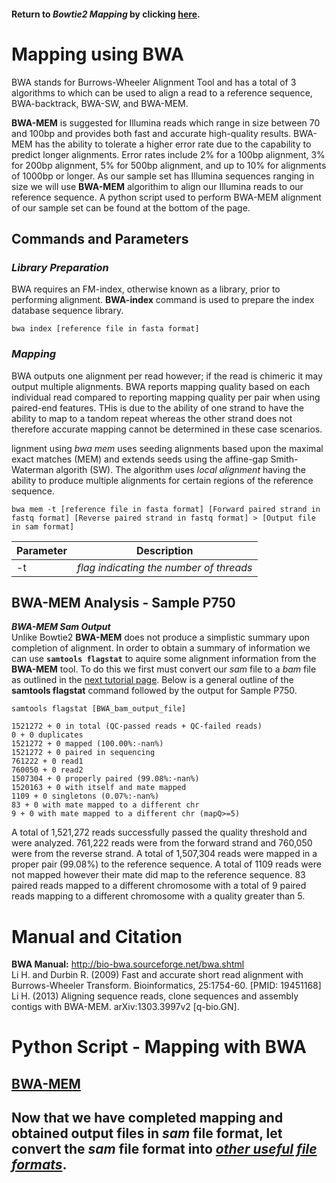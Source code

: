 #### Return to *Bowtie2 Mapping* by clicking [here](https://github.com/rszymkiewicz/Comparison_of_Mappers/blob/master/7_Mapping_Bowtie2.md).  

# Mapping using BWA
BWA stands for Burrows-Wheeler Alignment Tool and has a total of 3 algorithms to which can be used to align a read to a reference sequence, BWA-backtrack, BWA-SW, and BWA-MEM.  

**BWA-MEM** is suggested for Illumina reads which range in size between 70 and 100bp and provides both fast and accurate high-quality results. BWA-MEM has the ability to tolerate a higher error rate due to the capability to predict longer alignments. Error rates include 2% for a 100bp alignment, 3% for 200bp alignment, 5% for 500bp alignment, and up to 10% for alignments of 1000bp or longer. As our sample set has Illumina sequences ranging in size we will use **BWA-MEM** algorithim to align our Illumina reads to our reference sequence. A python script used to perform BWA-MEM alignment of our sample set can be found at the bottom of the page. 

## Commands and Parameters  
### *Library Preparation*  
BWA requires an FM-index, otherwise known as a library, prior to performing alignment. **BWA-index** command is used to prepare the index database sequence library.  

```
bwa index [reference file in fasta format]
```  

### *Mapping*

BWA outputs one alignment per read however; if the read is chimeric it may output multiple alignments. 
BWA reports mapping quality based on each individual read compared to reporting mapping quality per pair when using paired-end features. THis is due to the ability of one strand to have the ability to map to a tandom repeat whereas the other strand does not therefore accurate mapping cannot be determined in these case scenarios. 

lignment using *bwa mem* uses seeding alignments based upon the maximal exact matches (MEM) and extends seeds using the affine-gap Smith-Waterman algorith (SW). The algorithm uses *local alignment* having the ability to produce multiple alignments for certain regions of the reference sequence. 

```
bwa mem -t [reference file in fasta format] [Forward paired strand in fastq format] [Reverse paired strand in fastq format] > [Output file in sam format]
``` 
Parameter | Description
----------|------------
-t | *flag indicating the number of threads*  

## BWA-MEM Analysis - Sample P750    
***BWA-MEM Sam Output***  
Unlike Bowtie2 **BWA-MEM** does not produce a simplistic summary upon completion of alignment. In order to obtain a summary of information we can use **```samtools flagstat```** to aquire some alignment information from the **BWA-MEM** tool. To do this we first must convert our *sam* file to a *bam* file as outlined in the [next tutorial page]().  Below is a general outline of the **samtools flagstat** command followed by the output for Sample P750.   

```
samtools flagstat [BWA_bam_output_file]
```  
```
1521272 + 0 in total (QC-passed reads + QC-failed reads)
0 + 0 duplicates
1521272 + 0 mapped (100.00%:-nan%)
1521272 + 0 paired in sequencing
761222 + 0 read1
760050 + 0 read2
1507304 + 0 properly paired (99.08%:-nan%)
1520163 + 0 with itself and mate mapped
1109 + 0 singletons (0.07%:-nan%)
83 + 0 with mate mapped to a different chr
9 + 0 with mate mapped to a different chr (mapQ>=5)
```  

A total of 1,521,272 reads successfully passed the quality threshold and were analyzed. 761,222 reads were from the forward strand and 760,050 were from the reverse strand. A total of 1,507,304 reads were mapped in a proper pair (99.08%) to the reference sequence. A total of 1109 reads were not mapped however their mate did map to the reference sequence. 83 paired reads mapped to a different chromosome with a total of 9 paired reads mapping to a different chromosome with a quality greater than 5.  

# Manual and Citation  
**BWA Manual:** http://bio-bwa.sourceforge.net/bwa.shtml  
Li H. and Durbin R. (2009) Fast and accurate short read alignment with Burrows-Wheeler Transform. Bioinformatics, 25:1754-60. [PMID: 19451168]  
Li H. (2013) Aligning sequence reads, clone sequences and assembly contigs with BWA-MEM. arXiv:1303.3997v2 [q-bio.GN].  

# Python Script - Mapping with BWA
## [BWA-MEM](https://github.com/rszymkiewicz/Comparison_of_Mappers/blob/master/BWA_MEM.py)

## Now that we have completed mapping and obtained output files in *sam* file format, let convert the *sam* file format into [*other useful file formats*](https://github.com/rszymkiewicz/Comparison_of_Mappers/blob/master/9_sam_to_bam_to_sorted.md).   
